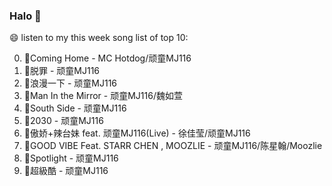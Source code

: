 

### Halo 👋

😄 listen to my this week song list of top 10:

0. 🌈Coming Home - MC Hotdog/顽童MJ116
1. 🌈脱罪 - 顽童MJ116
2. 🌈浪漫一下 - 顽童MJ116
3. 🌈Man In the Mirror   - 顽童MJ116/魏如萱
4. 🌈South Side - 顽童MJ116
5. 🌈2030 - 顽童MJ116
6. 🌈傲娇+辣台妹 feat. 顽童MJ116(Live) - 徐佳莹/顽童MJ116
7. 🌈GOOD VIBE Feat. STARR CHEN , MOOZLIE - 顽童MJ116/陈星翰/Moozlie
8. 🌈Spotlight - 顽童MJ116
9. 🌈超級酷 - 顽童MJ116

